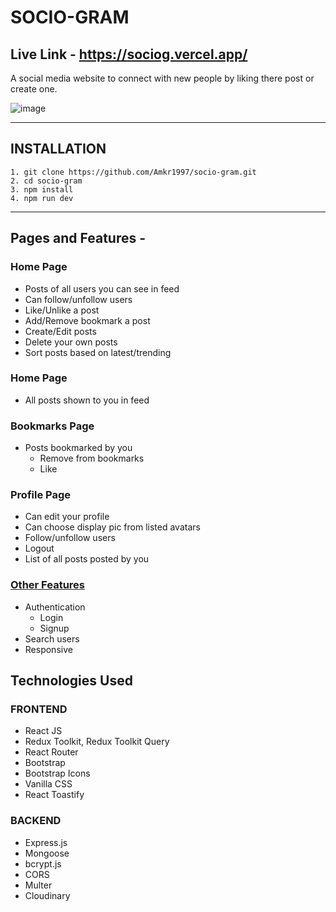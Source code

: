 # SOCIO-GRAM

## Live Link - https://sociog.vercel.app/

A social media website to connect with new people by liking there post or create one.

![image](https://res.cloudinary.com/dj3aicone/image/upload/v1738580163/screencapture-sociog-vercel-app-2025-02-03-15_55_51_ckdszg.png)

---

## INSTALLATION

```
1. git clone https://github.com/Amkr1997/socio-gram.git
2. cd socio-gram
3. npm install
4. npm run dev
```

---

## Pages and Features -

### Home Page

- Posts of all users you can see in feed
- Can follow/unfollow users
- Like/Unlike a post
- Add/Remove bookmark a post
- Create/Edit posts
- Delete your own posts
- Sort posts based on latest/trending

### Home Page

- All posts shown to you in feed

### Bookmarks Page

- Posts bookmarked by you
  - Remove from bookmarks
  - Like

### Profile Page

- Can edit your profile
- Can choose display pic from listed avatars
- Follow/unfollow users
- Logout
- List of all posts posted by you

### [Other Features](https://sociog.vercel.app/)

- Authentication
  - Login
  - Signup
- Search users
- Responsive

## Technologies Used

### FRONTEND

- React JS
- Redux Toolkit, Redux Toolkit Query
- React Router
- Bootstrap
- Bootstrap Icons
- Vanilla CSS
- React Toastify

### BACKEND

- Express.js
- Mongoose
- bcrypt.js
- CORS
- Multer
- Cloudinary
